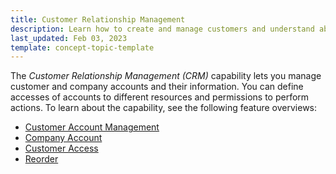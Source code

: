 ```yaml
---
title: Customer Relationship Management
description: Learn how to create and manage customers and understand about Spryker's Customer relationship management module within Spryker Cloud Commerce OS.
last_updated: Feb 03, 2023
template: concept-topic-template
---
```


The *Customer Relationship Management (CRM)* capability lets you manage customer and company accounts and their information. You can define accesses of accounts to different resources and permissions to perform actions. To learn about the capability, see the following feature overviews: 


* [Customer Account Management](/docs/pbc/all/customer-relationship-management/{{page.version}}/base-shop/customer-account-management-feature-overview/customer-account-management-feature-overview.html)
* [Company Account](/docs/pbc/all/customer-relationship-management/{{page.version}}/base-shop/company-account-feature-overview/company-account-feature-overview.html)
* [Customer Access](/docs/pbc/all/customer-relationship-management/{{page.version}}/base-shop/customer-access-feature-overview.html)
* [Reorder](/docs/pbc/all/customer-relationship-management/{{page.version}}/base-shop/reorder-feature-overview.html)
